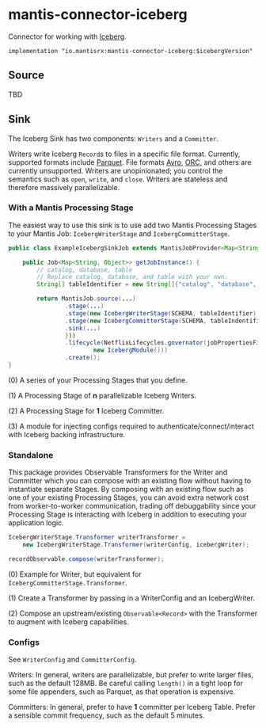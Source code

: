 # mantis-connector-iceberg

Connector for working with [Iceberg](https://iceberg.apache.org/).

```
implementation "io.mantisrx:mantis-connector-iceberg:$icebergVersion"
```

## Source

TBD

## Sink

The Iceberg Sink has two components: `Writers` and a `Committer`.

Writers write Iceberg `Record`s to files in a specific file format. Currently, supported formats
include [Parquet](https://parquet.apache.org/). File formats [Avro](https://avro.apache.org/),
[ORC](https://orc.apache.org/), and others are currently unsupported. Writers are unopinionated; you control
the semantics such as `open`, `write`, and `close`. Writers are stateless and therefore massively parallelizable.

### With a Mantis Processing Stage

The easiest way to use this sink is to use add two Mantis Processing Stages to your Mantis Job: `IcebergWriterStage`
and `IcebergCommitterStage`.

```java
public class ExampleIcebergSinkJob extends MantisJobProvider<Map<String, Object>> {

    public Job<Map<String, Object>> getJobInstance() {
        // catalog, database, table
        // Replace catalog, database, and table with your own.
        String[] tableIdentifier = new String[]{"catalog", "database", "table"};

        return MantisJob.source(...)
                .stage(...)                                                                                   // (0)
                .stage(new IcebergWriterStage(SCHEMA, tableIdentifier), IcebergWriterStage.config())          // (1)
                .stage(new IcebergCommitterStage(SCHEMA, tableIndentifier), IcebergCommitterStage.config())   // (2)
                .sink(...)
                }))
                .lifecycle(NetflixLifecycles.governator(jobPropertiesFilename,
                        new IcebergModule()))                                                                 // (3)
                .create();
}
```

(0) A series of your Processing Stages that you define.

(1) A Processing Stage of **n** parallelizable Iceberg Writers.

(2) A Processing Stage for **1** Iceberg Committer.

(3) A module for injecting configs required to authenticate/connect/interact with Iceberg backing infrastructure.

### Standalone

This package provides Observable Transformers for the Writer and Committer which you can compose with
an existing flow without having to instantiate separate Stages. By composing with an existing flow such as
one of your existing Processing Stages, you can avoid extra network cost from worker-to-worker communication,
trading off debuggability since your Processing Stage is interacting with Iceberg in addition to executing
your application logic.

```java
IcebergWriterStage.Transformer writerTransformer =                      (0)
    new IcebergWriterStage.Transformer(writerConfig, icebergWriter);    (1)

recordObservable.compose(writerTransformer);                            (2)
```

(0) Example for Writer, but equivalent for `IcebergCommitterStage.Transformer`.

(1) Create a Transformer by passing in a WriterConfig and an IcebergWriter.

(2) Compose an upstream/existing `Observable<Record>` with the Transformer to augment with Iceberg capabilities.

### Configs

See `WriterConfig` and `CommitterConfig`.

Writers: In general, writers are parallelizable, but prefer to write larger files,
such as the default 128MB. Be careful calling `length()` in a tight loop for some file appenders, such as Parquet,
as that operation is expensive.

Committers: In general, prefer to have **1** committer per Iceberg Table. Prefer a sensible commit frequency, such as
the default 5 minutes.